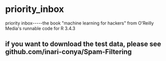 # priority_inbox
priority inbox-----the book "machine learning for hackers" from O'Reilly Media's runnable code for R 3.4.3
## if you want to download the test data, please see github.com/inari-conya/Spam-Filtering
